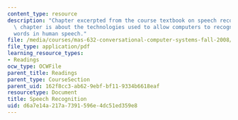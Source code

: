```yaml
---
content_type: resource
description: "Chapter excerpted from the course textbook on speech recognition. This\
  \ chapter is about the technologies used to allow computers to recognize the \r\n\
  words in human speech."
file: /media/courses/mas-632-conversational-computer-systems-fall-2008/d6a7e14a217a7391596e4dc51ed359e8_schmandt_ch7.pdf
file_type: application/pdf
learning_resource_types:
- Readings
ocw_type: OCWFile
parent_title: Readings
parent_type: CourseSection
parent_uid: 162f8cc3-ab62-9ebf-bf11-9334b6618eaf
resourcetype: Document
title: Speech Recognition
uid: d6a7e14a-217a-7391-596e-4dc51ed359e8
---
```

